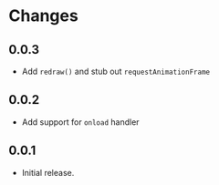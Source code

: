 # Changes

## 0.0.3

- Add `redraw()` and stub out `requestAnimationFrame`

## 0.0.2

- Add support for `onload` handler

## 0.0.1

- Initial release.
